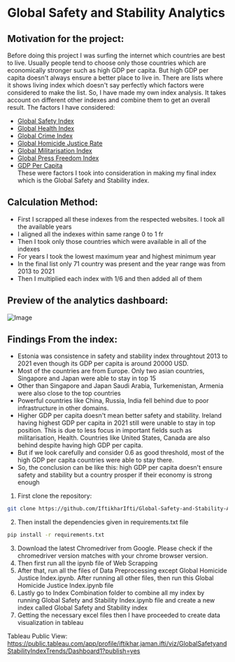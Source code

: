 # Global Safety and Stability Analytics

## Motivation for the project:
Before doing this project I was surfing the internet which countries are best to live. Usually people tend to choose only those countries which are economically stronger such as high GDP per capita. But high GDP per capita doesn't always ensure a better place to live in. There are lists where it shows living index which doesn't say perfectly which factors were considered to make the list. So, I have made my own index analysis. It takes account on different other indexes and combine them to get an overall result. The factors I have considered:      
* [Global Safety Index](https://www.visionofhumanity.org/maps/#/)
* [Global Health Index](https://www.numbeo.com/health-care/rankings_by_country.jsp)
* [Global Crime Index](https://www.numbeo.com/crime/rankings_by_country.jsp)
* [Global Homicide Justice Rate](https://dataunodc.un.org/dp-intentional-homicide-victims)
* [Global Militarisation Index](https://gmi.bicc.de/ranking-table)
* [Global Press Freedom Index](https://rsf.org/en/index)
* [GDP Per Capita](https://wits.worldbank.org/CountryProfile/en/Country/BY-COUNTRY/StartYear/2010/EndYear/2022/Indicator/NY-GDP-PCAP-CD)         
These were factors I took into consideration in making my final index which is the Global Safety and Stability index.
## Calculation Method:
* First I scrapped all these indexes from the respected websites. I took all the available years
* I aligned all the indexes within same range 0 to 1 fr
* Then I took only those countries which were available in all of the indexes
* For years I took the lowest maximum year and highest minimum year
* In the final list only 71 country was present and the year range was from 2013 to 2021
* Then I multiplied each index with 1/6 and then added all of them

## Preview of the analytics dashboard:
![Image](https://github.com/user-attachments/assets/5dd88beb-b3b5-47b7-b8eb-d0e0dcf0c686)

## Findings From the index:
* Estonia was consistence in safety and stability index throughtout 2013 to 2021 even though its GDP per capita is around 20000 USD.
* Most of the countries are from Europe. Only two asian countries, Singapore and Japan were able to stay in top 15
* Other than Singapore and Japan  Saudi Arabia, Turkemenistan, Armenia were also close to the top countries
* Powerful countries like China, Russia, India fell behind due to poor infrastructure in other domains.
* Higher GDP per capita doesn't mean better safety and stability. Ireland having highest GDP per capita in 2021 still were unable to stay in top position. This is due to less focus in important fields such as militarisation, Health. Countries like United States, Canada are also behind despite having high GDP per capita.
* But if we look carefully and consider 0.6 as good threshold, most of the high GDP per capita countries were able to stay there.
* So, the conclusion can be like this: high GDP per capita doesn't ensure safety and stability but a country prosper if their economy is strong enough


1. First clone the repository:
```bash
git clone https://github.com/IftikharIfti/Global-Safety-and-Stability-Analytics.git
```
2. Then install the dependencies given in requirements.txt file
```bash
pip install -r requirements.txt   
```
3. Download the latest Chromedriver from Google. Please check if the chromedriver version matches with your chrome browser version.
4. Then first run all the ipynb file of Web Scrapping
5. After that, run all the files of Data Preprocessing except Global Homicide Justice Index.ipynb. After running all other files, then run this Global Homicide Justice Index.ipynb file
6. Lastly go to Index Combination folder to combine all my index by running Global Safety and Stability Index.ipynb file and create a new index called Global Safety and Stability index
7. Getting the necessary excel files then I have proceeded to create data visualization in tableau

Tableau Public View:
https://public.tableau.com/app/profile/iftikhar.jaman.ifti/viz/GlobalSafetyandStabilityIndexTrends/Dashboard1?publish=yes
